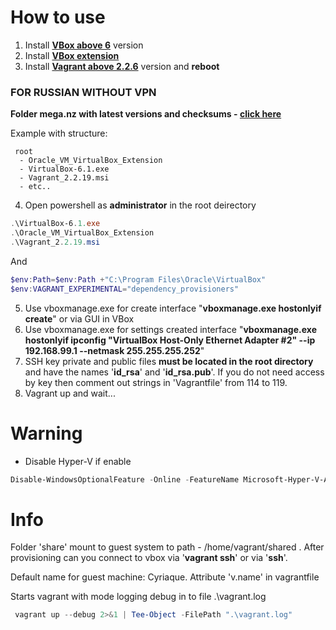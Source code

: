 # How to use

1. Install [**VBox above 6**](https://www.virtualbox.org/wiki/Downloads) version
2. Install [**VBox extension**](https://download.virtualbox.org/virtualbox/6.1.34/Oracle_VM_VirtualBox_Extension_Pack-6.1.34.vbox-extpack)
3. Install [**Vagrant above 2.2.6**](https://www.vagrantup.com/downloads) version and **reboot**

### FOR RUSSIAN WITHOUT VPN

**Folder mega.nz with latest versions and checksums - [click here](https://mega.nz/folder/cwUVjDAB#2w4jWxsmvHM4MOfgNBfMKw)**


Example with structure:
```
 root
  - Oracle_VM_VirtualBox_Extension
  - VirtualBox-6.1.exe
  - Vagrant_2.2.19.msi
  - etc..
```
4. Open powershell as **administrator** in the root deirectory
```Powershell
.\VirtualBox-6.1.exe
.\Oracle_VM_VirtualBox_Extension
.\Vagrant_2.2.19.msi
```
And
```Powershell
$env:Path=$env:Path +"C:\Program Files\Oracle\VirtualBox"
$env:VAGRANT_EXPERIMENTAL="dependency_provisioners"
```

5. Use vboxmanage.exe for create interface "**vboxmanage.exe hostonlyif create**" or via GUI in VBox
6. Use vboxmanage.exe for settings created interface "**vboxmanage.exe hostonlyif ipconfig "VirtualBox Host-Only Ethernet Adapter #2" --ip 192.168.99.1 --netmask 255.255.255.252**"
7. SSH key private and public files **must be located in the root directory** and have the names '**id_rsa**' and '**id_rsa.pub**'. If you do not need access by key then comment out strings in 'Vagrantfile' from 114 to 119.
8. Vagrant up and wait...

# Warning

   * Disable Hyper-V if enable
```Powershell
Disable-WindowsOptionalFeature -Online -FeatureName Microsoft-Hyper-V-All
```

# Info

Folder 'share' mount to guest system to path - /home/vagrant/shared . After provisioning can you connect to vbox via '**vagrant ssh**' or via '**ssh**'.

Default name for guest machine: Cyriaque. Attribute 'v.name' in vagrantfile

Starts vagrant with mode logging debug in to file .\vagrant.log
```powershell
 vagrant up --debug 2>&1 | Tee-Object -FilePath ".\vagrant.log"
```
